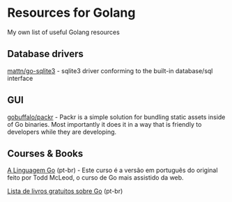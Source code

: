 # Resources for Golang

My own list of useful Golang resources
    
## Database drivers

[mattn/go-sqlite3](https://github.com/mattn/go-sqlite3) - sqlite3 driver conforming to the built-in database/sql interface

## GUI

[gobuffalo/packr](https://github.com/gobuffalo/packr) - Packr is a simple solution for bundling static assets inside of Go binaries. Most importantly it does it in a way that is friendly to developers while they are developing.

## Courses & Books

[A Linguagem Go](https://greatercommons.com/learn/golang-ptbr) (pt-br) - Este curso é a versão em português do original feito por Todd McLeod, o curso de Go mais assistido da web.

[Lista de livros gratuitos sobre Go](http://gopher.net.br/lista-de-livros-gratuitos-sobre-go/) (pt-br)
 
